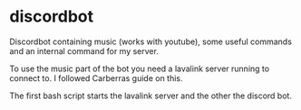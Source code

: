 # discordbot

Discordbot containing music (works with youtube), some useful commands and an internal command for my server. 

To use the music part of the bot you need a lavalink server running to connect to. I followed Carberras guide on this. 

The first bash script starts the lavalink server and the other the discord bot. 
